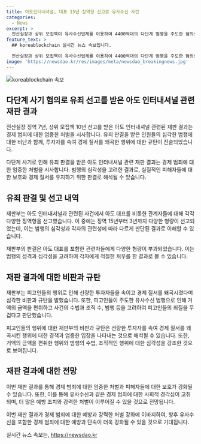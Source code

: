 ```yaml
---
title: 아도인터내셔널, 대표 15년 징역형 선고로 유사수신 사건
categories:
  - News
excerpt: >
  전산실장과 상위 모집책이 유사수신업체를 이용하여 4400억대의 다단계 범행을 주도한 혐의로 유죄 판결을 받았다. 이들은 사기 등 혐의로 기소되었고, 대표는 징역 15년, 전산실장은 7년, 상위 모집책은 10년을 선고받았으며, 추징은 하지 않았다. 재판부는 선량한 투자자를 속여 경제 질서를 왜곡했다며 피고인들의 범행을 엄중히 비판했다. 이들은 투자금을 보장하고 피해자를 속여 유사수신을 주도한 혐의로 재판에 넘겨졌으며, 대표는 주도적인 역할을 했다고 밝혀졌다.
feature_text: >
  ## koreablockchain 실시간 뉴스 속보입니다.

  전산실장과 상위 모집책이 유사수신업체를 이용하여 4400억대의 다단계 범행을 주도한 혐의로 유죄 판결을 받았다. 이들은 사기 등 혐의로 기소되었고, 대표는 징역 15년, 전산실장은 7년, 상위 모집책은 10년을 선고받았으며, 추징은 하지 않았다. 재판부는 선량한 투자자를 속여 경제 질서를 왜곡했다며 피고인들의 범행을 엄중히 비판했다. 이들은 투자금을 보장하고 피해자를 속여 유사수신을 주도한 혐의로 재판에 넘겨졌으며, 대표는 주도적인 역할을 했다고 밝혀졌다.
image: 'https://newsdao.kr/res/images/meta/newsdao_breakingnews.jpg'
---
```


<p><img src="https://newsdao.kr/res/images/meta/newsdao_breakingnews.jpg" alt="koreablockchain 속보" /></p>

<h2 data-ke-size="size26">다단계 사기 혐의로 유죄 선고를 받은 아도 인터내셔널 관련 재판 결과</h2>

<p>전산실장 징역 7년, 상위 모집책 10년 선고를 받은 아도 인터내셔널 관련된 재판 결과는 경제 범죄에 대한 엄중한 처벌을 시사합니다. 유죄 판결을 받은 인원들의 심각한 범행에 대한 비난과 함께, 투자자를 속여 경제 질서를 왜곡한 행위에 대한 규탄이 진술되었습니다.</p>

<p data-ke-size="size16">다단계 사기로 인해 유죄 판결을 받은 아도 인터내셔널 관련 재판 결과는 경제 범죄에 대한 엄중한 처벌을 시사합니다. 범행의 심각성을 고려한 결과로, 실질적인 피해자들에 대한 보호와 경제 질서를 유지하기 위한 판결로 해석될 수 있습니다.</p>

<h2 data-ke-size="size26">유죄 판결 및 선고 내역</h2>

<p>재판부는 아도 인터내셔널과 관련된 사건에서 아도 대표를 비롯한 관계자들에 대해 각각 다양한 징역형을 선고했습니다. 이 중에는 징역 15년부터 3년까지 다양한 형량이 선고되었는데, 이는 범행의 심각성과 각자의 관련성에 따라 다르게 판단된 결과로 이해할 수 있습니다.</p>

<p data-ke-size="size16">재판부의 판결은 아도 대표를 포함한 관련자들에게 다양한 형량이 부과되었습니다. 이는 범행의 성격과 심각성을 고려하여 각자에게 적절한 처우를 한 결과로 볼 수 있습니다.</p>

<h2 data-ke-size="size26">재판 결과에 대한 비판과 규탄</h2>

<p>재판부는 피고인들의 행위로 인해 선량한 투자자들을 속이고 경제 질서를 왜곡시켰다며 심각한 비판과 규탄을 발했습니다. 또한, 피고인들이 주도한 유사수신 범행으로 인해 거액의 금액을 편취하고 사건의 수법과 조직 수, 범행 등을 고려하여 피고인들의 죄질을 무겁다고 판단했습니다.</p>

<p data-ke-size="size16">피고인들의 행위에 대한 재판부의 비판과 규탄은 선량한 투자자를 속여 경제 질서를 왜곡시킨 행위에 대한 경책과 엄중한 입장을 나타내는 것으로 해석될 수 있습니다. 또한, 거액의 금액을 편취한 행위와 범행의 수법, 조직적인 행위에 대한 심각성을 강조한 것으로 보여집니다.</p>

<h2 data-ke-size="size26">재판 결과에 대한 전망</h2>

<p>이번 재판 결과를 통해 경제 범죄에 대한 엄중한 처벌과 피해자들에 대한 보호가 강화될 수 있습니다. 또한, 이를 통해 유사수신과 같은 경제 범죄에 대한 사회적 경각심이 고취되며, 더 많은 예방 조치와 강력한 처벌이 이루어질 수 있을 것으로 전망됩니다.</p>

<p data-ke-size="size16">이번 재판 결과가 경제 범죄에 대한 예방과 강력한 처벌 강화에 이바지하여, 향후 유사수신을 포함한 경제 범죄에 대한 예방과 단속이 더욱 강화될 수 있을 것으로 기대됩니다.</p>
실시간 뉴스 속보는, <a href="https://newsdao.kr" rel="dofollow">https://newsdao.kr</a>


